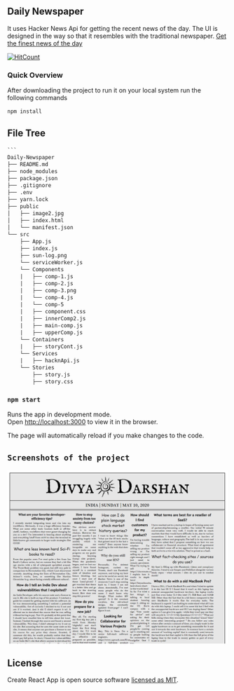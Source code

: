 ## Daily Newspaper
It uses Hacker News Api for getting the recent news of the day. The UI is designed in the way so that it resembles with the traditional newspaper. [Get the finest news of the day](https://ds-dailynewspaper.herokuapp.com/)

[![HitCount](http://hits.dwyl.com/Deeksha2501/Daily-Newspaper-using-reactJS.svg)](http://hits.dwyl.com/Deeksha2501/Daily-Newspaper-using-reactJS)

### Quick Overview

After downloading the project to run it on your local system run the following commands

```sh
npm install
```
## File Tree

    ```
    Daily-Newspaper
    ├── README.md
    ├── node_modules
    ├── package.json
    ├── .gitignore
    ├── .env
    ├── yarn.lock
    ├── public
    │   ├── image2.jpg
    │   ├── index.html
    │   └── manifest.json
    └── src
        ├── App.js
        ├── index.js
        ├── sun-log.png
        └── serviceWorker.js
        └── Components
        |   ├── comp-1.js
        |   ├── comp-2.js
        |   ├── comp-3.png
        |   └── comp-4.js
        |   └── comp-5
        |   ├── component.css
        |   ├── innerComp2.js
        |   ├── main-comp.js
        |   ├── upperComp.js
        └── Containers
        |   ├── storyCont.js
        └── Services
        |   ├── hacknApi.js
        └── Stories
            ├── story.js
            ├── story.css
    



### `npm start`

Runs the app in development mode.<br>
Open [http://localhost:3000](http://localhost:3000) to view it in the browser.

The page will automatically reload if you make changes to the code.<br>


## `Screenshots of the project`


<p align='center'>
<img src='./src/ss1.png' width='600' alt='screenshot'>
</p>


## License

Create React App is open source software [licensed as MIT](https://github.com/facebook/create-react-app/blob/master/LICENSE).

